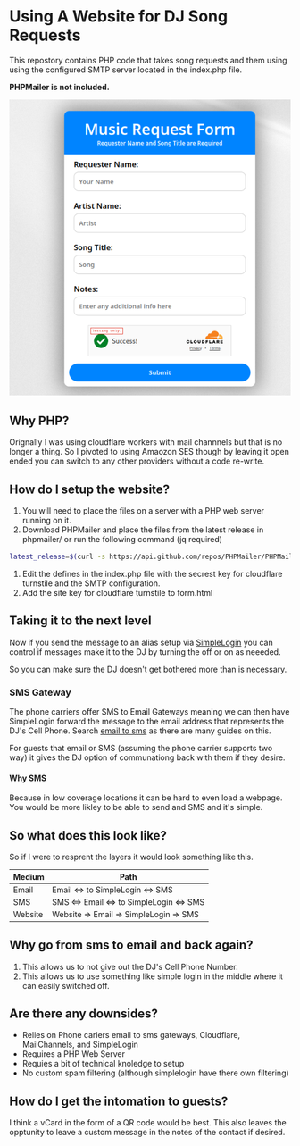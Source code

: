 # Using A Website for DJ Song Requests
This repostory contains PHP code that takes song requests and them using using the configured SMTP server located in the index.php file.

**PHPMailer is not included.**


![Example Screenshot](screenshot.png)

## Why PHP?

Orignally I was using cloudflare workers with mail channnels but that is no longer a thing. So I pivoted to using Amaozon SES though by leaving it open ended you can switch to any other providers without a code re-write.

## How do I setup the website?

1. You will need to place the files on a server with a PHP web server running on it.
1. Download PHPMailer and place the files from the latest release in phpmailer/ or run the following command (jq required)
```bash
latest_release=$(curl -s https://api.github.com/repos/PHPMailer/PHPMailer/releases/latest | jq -r .tag_name) && wget https://github.com/PHPMailer/PHPMailer/archive/refs/tags/${latest_release}.zip && unzip ${latest_release}.zip -d phpmailer/ && cp -R phpmailer/PHPMailer-*/* phpmailer/ && rm -R phpmailer/PHPMailer-* ${latest_release}.zip
```
1. Edit the defines in the index.php file with the secrest key for cloudflare turnstile and the SMTP configuration.
1. Add the site key for cloudflare turnstile to form.html

## Taking it to the next level
Now if you send the message to an alias setup via [SimpleLogin](https://simplelogin.io) you can control if messages make it to the DJ by turning the off or on as neeeded. 

So you can make sure the DJ doesn't get bothered more than is necessary.  

### SMS Gateway

The phone carriers offer SMS to Email Gateways meaning we can then have SimpleLogin forward the message to the email address that represents the DJ's Cell Phone. Search [email to sms](https://duckduckgo.com/?q=email+to+sms) as there are many guides on this.

For guests that email or SMS (assuming the phone carrier supports two way) it gives the DJ option of communationg back with them if they desire.

#### Why SMS

Because in low coverage locations it can be hard to even load a webpage. You would be more likley to be able to send and SMS and it's simple.

## So what does this look like?

So if I were to resprent the layers it would look something like this.


| Medium | Path | 
| -------- | -------- |
| Email     | Email <=> to SimpleLogin <=> SMS     |
| SMS     | SMS <=> Email <=> to SimpleLogin <=> SMS     |
| Website     | Website => Email => SimpleLogin => SMS     |


## Why go from sms to email and back again?

1. This allows us to not give out the DJ's Cell Phone Number.
1. This allows us to use something like simple login in the middle where it can easily switched off.

 
## Are there any downsides?

* Relies on Phone cariers email to sms gateways, Cloudflare, MailChannels, and SimpleLogin
* Requires a PHP Web Server
* Requies a bit of technical knoledge to setup
* No custom spam filtering (although simplelogin have there own filtering)

## How do I get the intomation to guests?

I think a vCard in the form of a QR code would be best. This also leaves the opptunity to leave a custom message in the notes of the contact if desired.
